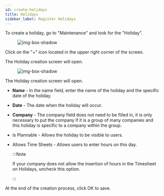 ```yaml
---
id: create-holidays  
title: Holidays
sidebar_label: Register Holidays
---
```


To create a holiday, go to "Maintenance" and look for the "Holiday".

<figure>

![img-box-shadow](/img/Holiday.1.png)
<figcaption></figcaption>
</figure>


Click on the "+" icon located in the upper right corner of the screen.

The Holiday creation screen will open.

<figure>

![img-box-shadow](/img/Holiday.png)
<figcaption></figcaption>
</figure>

  
The Holiday creation screen will open.

- **Name** - In the name field, enter the name of the holiday and the specific date of the holiday. 
- **Date** - The date when the holiday will occur.
- **Company** - The company field does not need to be filled in, it is only necessary to put the company if it is a group of many companies and this holiday is specific to a company within the group.
- Is Plannable - Allows the holiday to be visible to users.
- Allows Time Sheets - Allows users to enter hours on this day.

  :::Note
  
    If your company does not allow the insertion of hours in the Timesheet on Holidays, uncheck this option.
    
  :::
  
At the end of the creation process, click OK to save.
